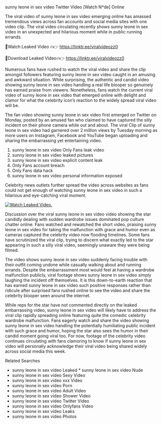 ﻿sunny leone in sex video Twitter Video [Watch N*de] Online

The viral video of ﻿sunny leone in sex video emerging online has amassed tremendous views across fan accounts and social media sites with one video clip. The viral video circulating recently shows ﻿sunny leone in sex video in an unexpected and hilarious moment while in public running errands. 

🔴Watch Leaked Video 🔥👉  https://linktr.ee/viralvideozz0 

🔴Download Leaked Video🔥👉  https://linktr.ee/viralvideozz0 

Numerous fans have rushed to watch the viral video and share the clip amongst followers featuring ﻿sunny leone in sex video caught in an amusing and awkward situation. While surprising, the authentic and candid video showing ﻿sunny leone in sex video handling a real life blooper so genuinely has earned praise from viewers. Nonetheless, fans watch the current viral video of ﻿sunny leone in sex video that emerged online with delight and clamor for what the celebrity icon’s reaction to the widely spread viral video will be.

The fan video showing ﻿sunny leone in sex video first emerged on Twitter on Monday, posted by an amused fan who claimed to have captured the silly incident on their phone camera while out and about. The viral Clip of ﻿sunny leone in sex video had garnered over 2 million views by Tuesday morning as more users on Instagram, Facebook and YouTube began uploading and sharing the embarrassing yet entertaining video. 

1. ﻿sunny leone in sex video Only Fans leak video
2. ﻿sunny leone in sex video leaked pictures
3. ﻿sunny leone in sex video explicit content leak
4. Only Fans account breach
5. Only Fans data hack
6. ﻿sunny leone in sex video personal information exposed

Celebrity news outlets further spread the video across websites as fans could not get enough of watching ﻿sunny leone in sex video in such a hilarious and eye-catching viral moment. 

[![Watch Leaked Video.](https://miro.medium.com/v2/resize:fit:828/format:webp/1*cilzJN44JGOrTw9NJCrNHA.gif "Watch Leaked Video")](https://linktr.ee/viralvideozz0)

Discussion over the viral ﻿sunny leone in sex video video showing the star candidly dealing with sudden wardrobe issues dominated pop culture chatter online. Fans watched and rewatched the short video, praising ﻿sunny leone in sex video for taking the malfunction with grace and humor even as cameras captured the celebrity video now flooding timelines. Some fans have scrutinized the viral clip, trying to discern what exactly led to the star appearing in such a silly viral video, seemingly unaware they were being filmed.

The video shows ﻿sunny leone in sex video suddenly facing trouble with their outfit coming undone while casually walking about and running errands. Despite the embarrassment most would feel at having a wardrobe malfunction publicly, viral footage shows ﻿sunny leone in sex video simply laughing the incident off themselves. It is this down-to-earth reaction that has earned ﻿sunny leone in sex video such positive responses rather than ridicule after surprised fans rushed online to see the video and share the celebrity blooper seen around the internet.  

While reps for the star have not commented directly on the leaked embarrassing video, ﻿sunny leone in sex video will likely have to address the viral clip rapidly spreading online featuring quite the comedic celebrity wardrobe malfunction. Fans eagerly watch and share the video showing ﻿sunny leone in sex video handling the potentially humiliating public incident with such grace and humor, hoping the star also sees the humor in their candid moment going viral too. For now, footage of the celebrity video continues circulating with fans clamoring to know if ﻿sunny leone in sex video will personally acknowledge their viral video being shared widely across social media this week.

Related Searches
* ﻿sunny leone in sex video Leaked
﻿* sunny leone in sex video Nude
* ﻿sunny leone in sex video Sexy Video
* ﻿sunny leone in sex video xxx Video
* ﻿sunny leone in sex video Porn
* ﻿sunny leone in sex video Adult Video
* ﻿sunny leone in sex video Shower Video
* ﻿sunny leone in sex video Twitter Video
* ﻿sunny leone in sex video Onlyfans Video
* ﻿sunny leone in sex video Leaks
* ﻿sunny leone in sex video Photos